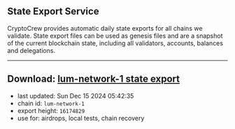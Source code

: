 ## State Export Service
CryptoCrew provides automatic daily state exports for all chains we validate. State export files can be used as genesis files and are a snapshot of the current blockchain state, including all validators, accounts, balances and delegations.

---
**Download: [lum-network-1 state export](https://dl-eu2.ccvalidators.com/SERVICE/lumnetwork/lum-network-1_export_16174829.json)**
---

- last updated: Sun Dec 15 2024 05:42:35
- chain id: `lum-network-1`
- export height: `16174829`
- use for: airdrops, local tests, chain recovery
